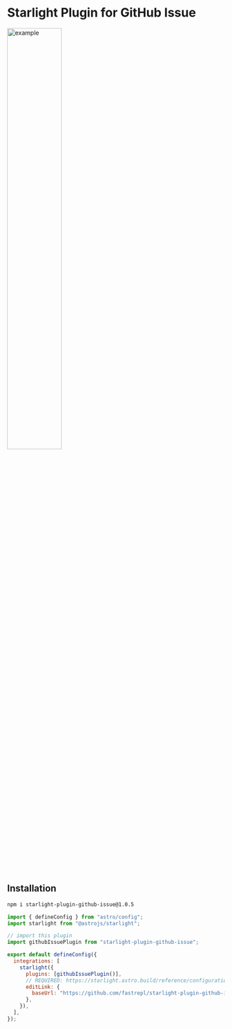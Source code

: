 # Starlight Plugin for GitHub Issue

<picture>
  <source media="(prefers-color-scheme: light)" srcset="/images/light.svg">
  <img alt="example" src="/images/dark.svg" width="50%" height="50%">
</picture>

## Installation

```bash
npm i starlight-plugin-github-issue@1.0.5
```

```js
import { defineConfig } from "astro/config";
import starlight from "@astrojs/starlight";

// import this plugin
import githubIssuePlugin from "starlight-plugin-github-issue";

export default defineConfig({
  integrations: [
    starlight({
      plugins: [githubIssuePlugin()],
      // REQUIRED: https://starlight.astro.build/reference/configuration/#editlink
      editLink: {
        baseUrl: "https://github.com/fastrepl/starlight-plugin-github-issue",
      },
    }),
  ],
});
```
